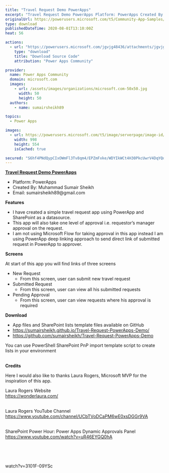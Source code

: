 ```yaml
---
title: "Travel Request Demo PowerApps"
excerpt: "Travel Request Demo PowerApps Platform: PowerApps Created By: Muhammad Sumair Sheikh Email: sumairsheikh89@gmail.com Features I have created a simple"
originalUrl: https://powerusers.microsoft.com/t5/Community-App-Samples/Travel-Request-Demo-PowerApps/td-p/644799
type: download
publishedDateTime: 2020-08-01T13:10:00Z
heat: 56

actions:
  - url: "https://powerusers.microsoft.com/jgvjg48436/attachments/jgvjg48436/AppFeedbackGallery/587/1/Travel%20Request%20Demo%20App.msapp"
    type: "download"
    title: "Download Source Code"
    attribution: "Power Apps Community"

provider:
  name: Power Apps Community
  domain: microsoft.com
  images:
    - url: /assets/images/organizations/microsoft.com-50x50.jpg
      width: 50
      height: 50
  authors:
    - name: sumairsheikh89

topics:
  - Power Apps

images:
  - url: https://powerusers.microsoft.com/t5/image/serverpage/image-id/165970i14C9B470061EC8CA/image-size/large?v=1.0&px=999
    width: 998
    height: 554
    isCached: true

secured: "S6hf4PNdQypCIxOWmFl3Tv8qm4/EPZmFxke/WDYIkWCt4H30PkcUwrV4DqYQdyvAnYGks1EtsgDVRfcl8KWnp7V9L/vMYvJaf6RSSZ9wD7MU7KnCN/n8mjRn0+/bW2qb4prxHWJpbjF/yIV6uIbayUydr2/780phgGoqJhZFj2j+BrPLcwJ2zARK7cU8MQHg2Fyr88L3kw6Iri2r+AsrXPhCNnr/F3sWubLPXVmosWr+1XzLd5tDRz3DRUB1vcJldB+FLEhr5TOOQoc94AeJr4TNIMaM0oo8oU2NnV9hK5qa1u/Dnp0UFvvKEbNpiwRchr9f2REwVUz76+wdRQFp+Iegw3J0WVuSx98qnnK/FC6TfSWOJBabSE7tQERKJgAs9czMt2wFXj+HQRT+abJBBW5frVQs+mUhNov5CLicUuGGbhbTuw+yYEbUyx0nY2vZ;x0KWyFHKkenrdFqBUp+Vmw=="
---
```

<p><u><strong>Travel Request Demo PowerApps</strong></u></p><ul><li>Platform: PowerApps</li><li>Created By: Muhammad Sumair Sheikh</li><li>Email: sumairsheikh89@gmail.com</li></ul><p><strong>Features</strong></p><ul><li>I have created a simple travel request app using PowerApp and SharePoint as a datasource.</li><li>This app will also take one level of approval i.e. requestor’s manager approval on the request.</li><li>I am not using Microsoft Flow for taking approval in this app instead I am using PowerApp deep linking approach to send direct link of submitted request in PowerApp to approver.</li></ul><p><strong>Screens</strong></p><p>At start of this app you will find links of three screens</p><ul><li>New Request<ul><li>From this screen, user can submit new travel request</li></ul></li><li>Submitted Request<ul><li>From this screen, user can view all his submitted requests</li></ul></li><li>Pending Approval<ul><li>From this screen, user can view requests where his approval is required</li></ul></li></ul><p><strong>Download</strong></p><ul><li>App files and SharePoint lists template files available on GitHub</li><li><a href="https://sumairsheikh.github.io/Travel-Request-PowerApps-Demo/" target="_blank" rel="noopener nofollow noopener noreferrer">https://sumairsheikh.github.io/Travel-Request-PowerApps-Demo/</a></li><li><a href="https://github.com/sumairsheikh/Travel-Request-PowerApps-Demo" target="_blank" rel="noopener nofollow noopener noreferrer">https://github.com/sumairsheikh/Travel-Request-PowerApps-Demo</a></li></ul><p>You can use PowerShell SharePoint PnP import template script to create lists in your environment<br><br></p><p><strong>Credits</strong></p><p>Here I would also like to thanks Laura Rogers, Microsoft MVP for the inspiration of this app.</p><p>Laura Rogers Website<br><a href="https://wonderlaura.com/" target="_blank" rel="noopener nofollow noopener noreferrer">https://wonderlaura.com/</a><br><br></p><p>Laura Rogers YouTube Channel<br><a href="https://www.youtube.com/channel/UCbTVoDCaPM6wE0xsDGGr9VA" target="_blank" rel="noopener nofollow noopener noreferrer">https://www.youtube.com/channel/UCbTVoDCaPM6wE0xsDGGr9VA</a></p><p><br>SharePoint Power Hour: Power Apps Dynamic Approvals Panel<br><a href="https://www.youtube.com/watch?v=uR46EYGQ0hA" target="_blank" rel="noopener nofollow noopener noreferrer">https://www.youtube.com/watch?v=uR46EYGQ0hA</a></p><p>&nbsp;</p><p>&nbsp;</p><p><span class="videoUrl hidden">watch?v=3101F-09YSc</span></p>

